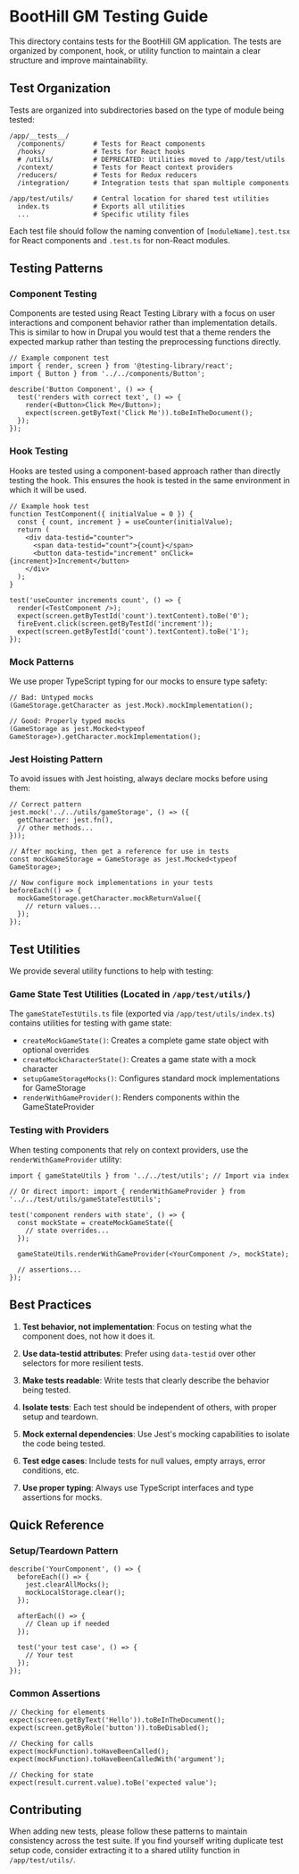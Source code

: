 # BootHill GM Testing Guide

This directory contains tests for the BootHill GM application. The tests are organized by component, hook, or utility function to maintain a clear structure and improve maintainability.

## Test Organization

Tests are organized into subdirectories based on the type of module being tested:

```
/app/__tests__/
  /components/       # Tests for React components
  /hooks/            # Tests for React hooks
  # /utils/          # DEPRECATED: Utilities moved to /app/test/utils
  /context/          # Tests for React context providers
  /reducers/         # Tests for Redux reducers
  /integration/      # Integration tests that span multiple components

/app/test/utils/     # Central location for shared test utilities
  index.ts           # Exports all utilities
  ...                # Specific utility files
```

Each test file should follow the naming convention of `[moduleName].test.tsx` for React components and `.test.ts` for non-React modules.

## Testing Patterns

### Component Testing

Components are tested using React Testing Library with a focus on user interactions and component behavior rather than implementation details. This is similar to how in Drupal you would test that a theme renders the expected markup rather than testing the preprocessing functions directly.

```tsx
// Example component test
import { render, screen } from '@testing-library/react';
import { Button } from '../../components/Button';

describe('Button Component', () => {
  test('renders with correct text', () => {
    render(<Button>Click Me</Button>);
    expect(screen.getByText('Click Me')).toBeInTheDocument();
  });
});
```

### Hook Testing

Hooks are tested using a component-based approach rather than directly testing the hook. This ensures the hook is tested in the same environment in which it will be used.

```tsx
// Example hook test
function TestComponent({ initialValue = 0 }) {
  const { count, increment } = useCounter(initialValue);
  return (
    <div data-testid="counter">
      <span data-testid="count">{count}</span>
      <button data-testid="increment" onClick={increment}>Increment</button>
    </div>
  );
}

test('useCounter increments count', () => {
  render(<TestComponent />);
  expect(screen.getByTestId('count').textContent).toBe('0');
  fireEvent.click(screen.getByTestId('increment'));
  expect(screen.getByTestId('count').textContent).toBe('1');
});
```

### Mock Patterns

We use proper TypeScript typing for our mocks to ensure type safety:

```tsx
// Bad: Untyped mocks
(GameStorage.getCharacter as jest.Mock).mockImplementation();

// Good: Properly typed mocks
(GameStorage as jest.Mocked<typeof GameStorage>).getCharacter.mockImplementation();
```

### Jest Hoisting Pattern

To avoid issues with Jest hoisting, always declare mocks before using them:

```tsx
// Correct pattern
jest.mock('../../utils/gameStorage', () => ({
  getCharacter: jest.fn(),
  // other methods...
}));

// After mocking, then get a reference for use in tests
const mockGameStorage = GameStorage as jest.Mocked<typeof GameStorage>;

// Now configure mock implementations in your tests
beforeEach(() => {
  mockGameStorage.getCharacter.mockReturnValue({
    // return values...
  });
});
```

## Test Utilities

We provide several utility functions to help with testing:

### Game State Test Utilities (Located in `/app/test/utils/`)

The `gameStateTestUtils.ts` file (exported via `/app/test/utils/index.ts`) contains utilities for testing with game state:

- `createMockGameState()`: Creates a complete game state object with optional overrides
- `createMockCharacterState()`: Creates a game state with a mock character
- `setupGameStorageMocks()`: Configures standard mock implementations for GameStorage
- `renderWithGameProvider()`: Renders components within the GameStateProvider

### Testing with Providers

When testing components that rely on context providers, use the `renderWithGameProvider` utility:

```tsx
import { gameStateUtils } from '../../test/utils'; // Import via index

// Or direct import: import { renderWithGameProvider } from '../../test/utils/gameStateTestUtils';

test('component renders with state', () => {
  const mockState = createMockGameState({
    // state overrides...
  });
  
  gameStateUtils.renderWithGameProvider(<YourComponent />, mockState);
  
  // assertions...
});
```

## Best Practices

1. **Test behavior, not implementation**: Focus on testing what the component does, not how it does it.

2. **Use data-testid attributes**: Prefer using `data-testid` over other selectors for more resilient tests.

3. **Make tests readable**: Write tests that clearly describe the behavior being tested.

4. **Isolate tests**: Each test should be independent of others, with proper setup and teardown.

5. **Mock external dependencies**: Use Jest's mocking capabilities to isolate the code being tested.

6. **Test edge cases**: Include tests for null values, empty arrays, error conditions, etc.

7. **Use proper typing**: Always use TypeScript interfaces and type assertions for mocks.

## Quick Reference

### Setup/Teardown Pattern

```tsx
describe('YourComponent', () => {
  beforeEach(() => {
    jest.clearAllMocks();
    mockLocalStorage.clear();
  });
  
  afterEach(() => {
    // Clean up if needed
  });
  
  test('your test case', () => {
    // Your test
  });
});
```

### Common Assertions

```tsx
// Checking for elements
expect(screen.getByText('Hello')).toBeInTheDocument();
expect(screen.getByRole('button')).toBeDisabled();

// Checking for calls
expect(mockFunction).toHaveBeenCalled();
expect(mockFunction).toHaveBeenCalledWith('argument');

// Checking for state
expect(result.current.value).toBe('expected value');
```

## Contributing

When adding new tests, please follow these patterns to maintain consistency across the test suite. If you find yourself writing duplicate test setup code, consider extracting it to a shared utility function in `/app/test/utils/`.
